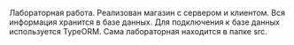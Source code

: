 Лабораторная работа.
Реализован магазин с сервером и клиентом. Вся информация хранится в базе данных. Для подключения к базе данных используется TypeORM. Сама лабораторная находится в папке src.


